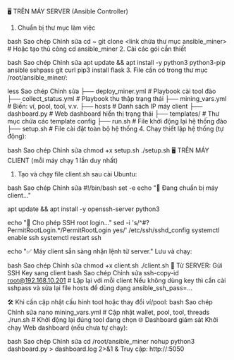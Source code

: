 🖥️ TRÊN MÁY SERVER (Ansible Controller)
1. Chuẩn bị thư mục làm việc

bash
Sao chép
Chỉnh sửa
cd ~
git clone <link chứa thư mục ansible_miner>  # Hoặc tạo thủ công
cd ansible_miner
2. Cài các gói cần thiết

bash
Sao chép
Chỉnh sửa
apt update && apt install -y python3 python3-pip ansible sshpass git curl
pip3 install flask
3. File cần có trong thư mục /root/ansible_miner/:

less
Sao chép
Chỉnh sửa
├── deploy_miner.yml         # Playbook cài tool đào
├── collect_status.yml       # Playbook thu thập trạng thái
├── mining_vars.yml          # Biến: ví, pool, tool, v.v.
├── hosts                    # Danh sách IP máy client
├── dashboard.py             # Web dashboard hiển thị trạng thái
├── templates/               # Thư mục chứa các template config
├── run.sh                   # File khởi động lại hệ thống đào
├── setup.sh                 # File cài đặt toàn bộ hệ thống
4. Chạy thiết lập hệ thống (tự động):

bash
Sao chép
Chỉnh sửa
chmod +x setup.sh
./setup.sh
🖥️ TRÊN MÁY CLIENT (mỗi máy chạy 1 lần duy nhất)
1. Tạo và chạy file client.sh sau cài Ubuntu:

bash
Sao chép
Chỉnh sửa
#!/bin/bash
set -e
echo "🚀 Đang chuẩn bị máy client..."

apt update && apt install -y openssh-server python3

echo "🔐 Cho phép SSH root login..."
sed -i 's/^#\?PermitRootLogin.*/PermitRootLogin yes/' /etc/ssh/sshd_config
systemctl enable ssh
systemctl restart ssh

echo "✅ Máy client sẵn sàng nhận lệnh từ server."
Lưu và chạy:

bash
Sao chép
Chỉnh sửa
chmod +x client.sh
./client.sh
🔐 Từ SERVER: Gửi SSH Key sang client
bash
Sao chép
Chỉnh sửa
ssh-copy-id root@192.168.10.201  # Lặp lại với mỗi client
Nếu không dùng key thì cần cài sshpass và sửa lại file hosts để dùng dạng ansible_ssh_pass=...

🛠️ Khi cần cập nhật cấu hình tool hoặc thay đổi ví/pool:
bash
Sao chép
Chỉnh sửa
nano mining_vars.yml  # Cập nhật wallet, pool, tool, threads
./run.sh              # Khởi động lại đúng tool đang chọn
🌐 Dashboard giám sát
Khởi chạy Web dashboard (nếu chưa tự chạy):

bash
Sao chép
Chỉnh sửa
cd /root/ansible_miner
nohup python3 dashboard.py > dashboard.log 2>&1 &
Truy cập:
http://<server-ip>:5050
